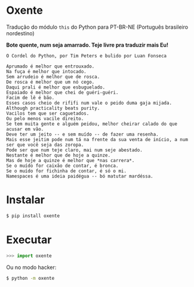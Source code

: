 Oxente
======

Tradução do módulo `this` do Python para PT-BR-NE (Português brasileiro nordestino)

**Bote quente, num seja amarrado. Teje livre pra traduzir mais Eu!**

```
O Cordel do Python, por Tim Peters e bulido por Luan Fonseca

Aprumado é melhor que entrouxado.
Na fuça é melhor que intocado.
Sem arrudeio é melhor que de rosca.
De rosca é melhor que um nó cego.
Daqui prali é melhor que esbuguelado.
Espaiado é melhor que chei de guéri-guéri.
Facim de lê é bão.
Esses casos cheio de rififi num vale o peido duma gaja mijada.
Although practicality beats purity.
Vacilos tem que ser caguetados.
Ou pelo menos vacile direito.
Se tem muita gente e alguém peidou, melhor cheirar calado do que acusar em vão.
Deve ter um jeito -- e sem muído -- de fazer uma resenha.
Mais esse jeitim pode num tá na frente da sua venta de início, a num ser que você seja das zoropa.
Pode ser que num teje claro, mai num seje abestado.
Nestante é melhor que de hoje a quinze.
Mas de hoje a quinze é melhor que *nas carrera*.
Se o muído for caixão de contar, é bronca.
Se o muído for fichinha de contar, é só o mi.
Namespaces é uma ideia paidégua -- bó matutar mardéssa.
```

Instalar
=======
```sh
$ pip install oxente
```

Executar
=======
```py
>>> import oxente
```
Ou no modo hacker:
```sh
$ python -m oxente
```
